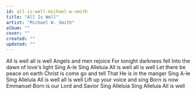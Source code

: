 ```yaml
---
id: all-is-well-michael-w-smith
title: "All Is Well"
artist: "Michael W. Smith"
album: ""
cover: ""
created: ""
updated: ""
---
```


All is well all is well
Angels and men rejoice
For tonight darkness fell
Into the dawn of love's light
Sing A-le
Sing Alleluia
All is well all is well Let there be peace on earth
Christ is come go and tell
That He is in the manger
Sing A-le
Sing Alleluia
All is well all is well
Lift up your voice and sing
Born is now Emmanuel
Born is our Lord and Savior
Sing Alleluia
Sing Alleluia
All is well